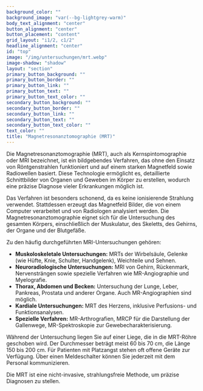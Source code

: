 ```yaml
---
background_color: ""
background_image: "var(--bg-lightgrey-warm)"
body_text_alignment: "center"
button_alignment: "center"
button_placement: "content"
grid_layout: "i1/2, c1/2"
headline_alignment: "center"
id: "top"
image: "/img/untersuchungen/mrt.webp"
image-shadow: "shadow"
layout: "section"
primary_button_background: ""
primary_button_border: ""
primary_button_link: ""
primary_button_text: ""
primary_button_text_color: ""
secondary_button_background: ""
secondary_button_border: ""
secondary_button_link: ""
secondary_button_text: ""
secondary_button_text_color: ""
text_color: ""
title: "Magnetresonanztomographie (MRT)"
---
```


Die Magnetresonanztomographie (MRT), auch als Kernspintomographie oder MRI bezeichnet, ist ein bildgebendes Verfahren, das ohne den Einsatz von Röntgenstrahlen funktioniert und auf einem starken Magnetfeld sowie Radiowellen basiert. Diese Technologie ermöglicht es, detaillierte Schnittbilder von Organen und Geweben im Körper zu erstellen, wodurch eine präzise Diagnose vieler Erkrankungen möglich ist.

Das Verfahren ist besonders schonend, da es keine ionisierende Strahlung verwendet. Stattdessen erzeugt das Magnetfeld Bilder, die von einem Computer verarbeitet und von Radiologen analysiert werden. Die Magnetresonanztomographie eignet sich für die Untersuchung des gesamten Körpers, einschließlich der Muskulatur, des Skeletts, des Gehirns, der Organe und der Blutgefäße.

Zu den häufig durchgeführten MRI-Untersuchungen gehören:

- **Muskoloskeletale Untersuchungen:** MRTs der Wirbelsäule, Gelenke (wie Hüfte, Knie, Schulter, Handgelenk), Weichteile und Sehnen.
- **Neuroradiologische Untersuchungen:** MRI von Gehirn, Rückenmark, Nervensträngen sowie spezielle Verfahren wie MR-Angiographie und Myelografie.
- **Thorax, Abdomen und Becken:** Untersuchung der Lunge, Leber, Pankreas, Prostata und anderer Organe. Auch MR-Angiographien sind möglich.
- **Kardiale Untersuchungen:** MRT des Herzens, inklusive Perfusions- und Funktionsanalysen.
- **Spezielle Verfahren:** MR-Arthrografien, MRCP für die Darstellung der Gallenwege, MR-Spektroskopie zur Gewebecharakterisierung.

Während der Untersuchung liegen Sie auf einer Liege, die in die MRT-Röhre geschoben wird. Der Durchmesser beträgt meist 60 bis 70 cm, die Länge 150 bis 200 cm. Für Patienten mit Platzangst stehen oft offene Geräte zur Verfügung. Über einen Meldeschalter können Sie jederzeit mit dem Personal kommunizieren.

Die MRT ist eine nicht-invasive, strahlungsfreie Methode, um präzise Diagnosen zu stellen.
